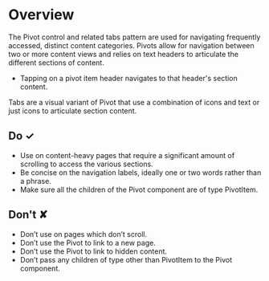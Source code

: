 # Overview
The Pivot control and related tabs pattern are used for navigating frequently accessed, distinct content categories. Pivots allow for navigation between two or more content views and relies on text headers to articulate the different sections of content.

- Tapping on a pivot item header navigates to that header's section content.

Tabs are a visual variant of Pivot that use a combination of icons and text or just icons to articulate section content.



## Do &#10003;
- Use on content-heavy pages that require a significant amount of scrolling to access the various sections.
- Be concise on the navigation labels, ideally one or two words rather than a phrase.
- Make sure all the children of the Pivot component are of type PivotItem.


## Don't &#10008;
- Don’t use on pages which don’t scroll.
- Don’t use the Pivot to link to a new page.
- Don’t use the Pivot to link to hidden content.
- Don’t pass any children of type other than PivotItem to the Pivot component.
